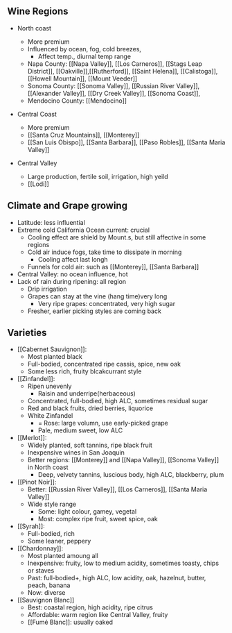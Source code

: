Wine Regions
---
+ North coast
	+ More premium
	+ Influenced by ocean, fog, cold breezes, 
		+ Affect temp., diurnal temp range
	+ Napa County: [[Napa Valley]], [[Los Carneros]], [[Stags Leap District]], [[Oakville]],[[Rutherford]], [[Saint Helena]], [[Calistoga]], [[Howell Mountain]], [[Mount Veeder]]  
	+ Sonoma County: [[Sonoma Valley]], [[Russian River Valley]], [[Alexander Valley]], [[Dry Creek Valley]], [[Sonoma Coast]],
	+  Mendocino County: [[Mendocino]]

+ Central Coast
	+ More premium
	+ [[Santa Cruz Mountains]], [[Monterey]]
	+ [[San Luis Obispo]], [[Santa Barbara]], [[Paso Robles]], [[Santa Maria Valley]]

+ Central Valley
	+ Large production, fertile soil, irrigation, high yeild
	+ [[Lodi]]

Climate and Grape growing
---
+ Latitude: less influential
+ Extreme cold California Ocean current: crucial
	+ Cooling effect are shield by Mount.s, but still affective in some regions
	+ Cold air induce fogs, take time to dissipate in morning
		+ Cooling affect last longh
	+ Funnels for cold air: such as [[Monterey]], [[Santa Barbara]]
+ Central Valley: no ocean influence, hot
+ Lack of rain during ripening: all region
	+ Drip irrigation
	+ Grapes can stay at the vine (hang time)very long
		+ Very ripe grapes: concentrated, very high sugar
	+ Fresher, earlier picking styles are coming back

Varieties
---
+ [[Cabernet Sauvignon]]:
	+ Most planted black
	+ Full-bodied, concentrated ripe cassis, spice, new oak
	+ Some less rich, fruity blcakcurrant style
+ [[Zinfandel]]:
	+ Ripen unevenly
		+ Raisin and underripe(herbaceous)
	+ Concentrated, full-bodied, high ALC, sometimes residual sugar
	+ Red and black fruits, dried berries, liquorice
	+ White Zinfandel
		+ = Rose: large volumn, use early-picked grape
		+ Pale, medium sweet, low ALC
+ [[Merlot]]:
	+ Widely planted, soft tannins, ripe black fruit
	+ Inexpensive wines in San Joaquin
	+ Better regions: [[Monterey]] and [[Napa Valley]], [[Sonoma Valley]] in North coast
		+ Deep, velvety tannins, luscious body, high ALC, blackberry, plum
+ [[Pinot Noir]]:
	+ Better: [[Russian River Valley]], [[Los Carneros]], [[Santa Maria Valley]]
	+ Wide style range
		+ Some: light colour, gamey, vegetal
		+ Most: complex ripe fruit, sweet spice, oak
+ [[Syrah]]:
	+ Full-bodied, rich
	+ Some leaner, peppery
+ [[Chardonnay]]:
	+ Most planted amoung all
	+ Inexpensive: fruity, low to medium acidity, sometimes toasty, chips or staves
	+ Past: full-bodied+, high ALC, low acidity, oak, hazelnut, butter, peach, banana
	+ Now: diverse
+ [[Sauvignon Blanc]]
	+ Best: coastal region, high acidity, ripe citrus
	+ Affordable: warm region like Central Valley, fruity
	+ [[Fumé Blanc]]: usually oaked